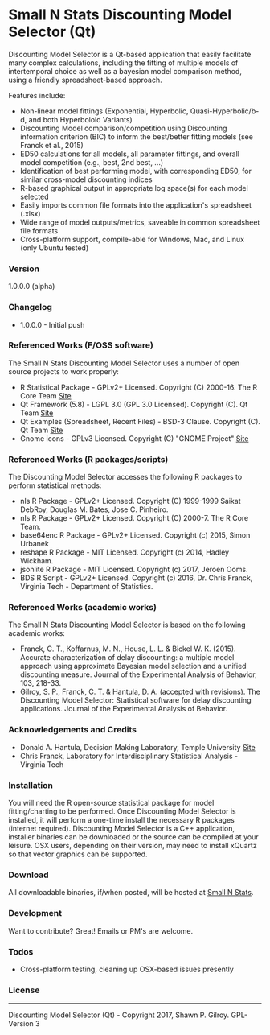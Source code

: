 # Small N Stats Discounting Model Selector (Qt)
Discounting Model Selector is a Qt-based application that easily facilitate many complex calculations, including the fitting of multiple models of intertemporal choice as well as a bayesian model comparison method, using a friendly spreadsheet-based approach.

Features include:
  - Non-linear model fittings (Exponential, Hyperbolic, Quasi-Hyperbolic/b-d, and both Hyperboloid Variants)
  - Discounting Model comparison/competition using Discounting information criterion (BIC) to inform the best/better fitting models (see Franck et al., 2015)
  - ED50 calculations for all models, all parameter fittings, and overall model competition (e.g., best, 2nd best, ...)
  - Identification of best performing model, with corresponding ED50, for similar cross-model discounting indices
  - R-based graphical output in appropriate log space(s) for each model selected
  - Easily imports common file formats into the application's spreadsheet (.xlsx)
  - Wide range of model outputs/metrics, saveable in common spreadsheet file formats
  - Cross-platform support, compile-able for Windows, Mac, and Linux (only Ubuntu tested)

### Version
1.0.0.0 (alpha)

### Changelog
 * 1.0.0.0 - Initial push

### Referenced Works (F/OSS software)
The Small N Stats Discounting Model Selector uses a number of open source projects to work properly:
* R Statistical Package - GPLv2+ Licensed. Copyright (C) 2000-16. The R Core Team [Site](https://www.r-project.org/)
* Qt Framework (5.8) - LGPL 3.0 (GPL 3.0 Licensed). Copyright (C). Qt Team [Site](https://www.qt.io/)
* Qt Examples (Spreadsheet, Recent Files) - BSD-3 Clause. Copyright (C). Qt Team [Site](https://www.qt.io/)
* Gnome icons - GPLv3 Licensed. Copyright (C) "GNOME Project" [Site](http://www.gnome.org)

### Referenced Works (R packages/scripts)
The Discounting Model Selector accesses the following R packages to perform statistical methods:
* nls R Package - GPLv2+ Licensed. Copyright (C) 1999-1999 Saikat DebRoy, Douglas M. Bates, Jose C. Pinheiro.
* nls R Package - GPLv2+ Licensed. Copyright (C) 2000-7. The R Core Team.
* base64enc R Package - GPLv2+ Licensed. Copyright (c) 2015, Simon Urbanek
* reshape R Package - MIT Licensed. Copyright (c) 2014, Hadley Wickham.
* jsonlite R Package - MIT Licensed. Copyright (c) 2017, Jeroen Ooms.
* BDS R Script - GPLv2+ Licensed. Copyright (c) 2016, Dr. Chris Franck, Virginia Tech - Department of Statistics.

### Referenced Works (academic works)
The Small N Stats Discounting Model Selector is based on the following academic works:
* Franck, C. T., Koffarnus, M. N., House, L. L. & Bickel W. K. (2015). Accurate characterization of delay discounting: a multiple model approach using approximate Bayesian model selection and a unified discounting measure. Journal of the Experimental Analysis of Behavior, 103, 218-33.
* Gilroy, S. P., Franck, C. T. & Hantula, D. A. (accepted with revisions). The Discounting Model Selector: Statistical software for delay discounting applications. Journal of the Experimental Analysis of Behavior.

### Acknowledgements and Credits
* Donald A. Hantula, Decision Making Laboratory, Temple University [Site](http://astro.temple.edu/~hantula/)
* Chris Franck, Laboratory for Interdisciplinary Statistical Analysis - Virginia Tech

### Installation
You will need the R open-source statistical package for model fitting/charting to be performed.
Once Discounting Model Selector is installed, it will perform a one-time install the necessary R packages (internet required).
Discounting Model Selector is a C++ application, installer binaries can be downloaded or the source can be compiled at your leisure.
OSX users, depending on their version, may need to install xQuartz so that vector graphics can be supported.

### Download
All downloadable binaries, if/when posted, will be hosted at [Small N Stats](http://www.smallnstats.com).

### Development
Want to contribute? Great! Emails or PM's are welcome.

### Todos
 - Cross-platform testing, cleaning up OSX-based issues presently

### License
----
Discounting Model Selector (Qt) - Copyright 2017, Shawn P. Gilroy. GPL-Version 3

